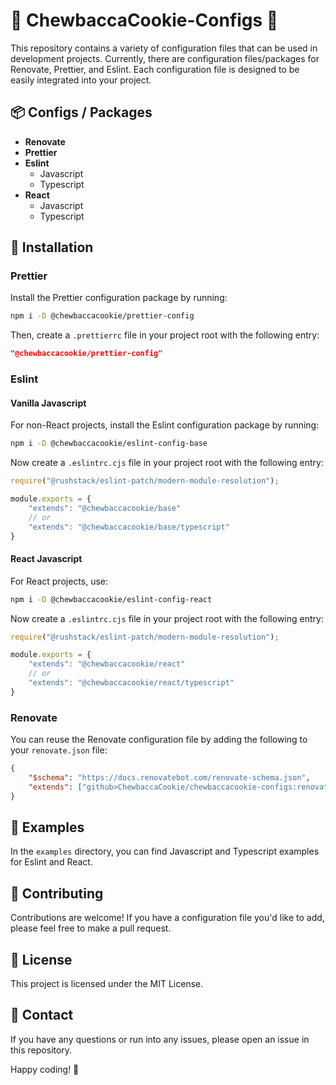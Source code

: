 # 🍪 ChewbaccaCookie-Configs 🍪

This repository contains a variety of configuration files that can be used in development projects. Currently, there are configuration files/packages for Renovate, Prettier, and Eslint. Each configuration file is designed to be easily integrated into your project.

## 📦 Configs / Packages

- **Renovate**
- **Prettier**
- **Eslint**
  - Javascript
  - Typescript
- **React**
  - Javascript
  - Typescript

## 📲 Installation

### Prettier

Install the Prettier configuration package by running:

```bash
npm i -D @chewbaccacookie/prettier-config
```

Then, create a `.prettierrc` file in your project root with the following entry:

```json
"@chewbaccacookie/prettier-config"
```

### Eslint

#### Vanilla Javascript

For non-React projects, install the Eslint configuration package by running:

```bash
npm i -D @chewbaccacookie/eslint-config-base
```

Now create a `.eslintrc.cjs` file in your project root with the following entry:

```javascript
require("@rushstack/eslint-patch/modern-module-resolution");

module.exports = {
    "extends": "@chewbaccacookie/base"
    // or
    "extends": "@chewbaccacookie/base/typescript"
}
```

#### React Javascript

For React projects, use:

```bash
npm i -D @chewbaccacookie/eslint-config-react
```

Now create a `.eslintrc.cjs` file in your project root with the following entry:

```javascript
require("@rushstack/eslint-patch/modern-module-resolution");

module.exports = {
    "extends": "@chewbaccacookie/react"
    // or
    "extends": "@chewbaccacookie/react/typescript"
}
```

### Renovate

You can reuse the Renovate configuration file by adding the following to your `renovate.json` file:

```json
{
    "$schema": "https://docs.renovatebot.com/renovate-schema.json",
    "extends": ["github>ChewbaccaCookie/chewbaccacookie-configs:renovate-config"]
}
```

## 📂 Examples

In the `examples` directory, you can find Javascript and Typescript examples for Eslint and React.

## 🙌 Contributing

Contributions are welcome! If you have a configuration file you'd like to add, please feel free to make a pull request.

## 📃 License

This project is licensed under the MIT License.

## 📧 Contact

If you have any questions or run into any issues, please open an issue in this repository.

Happy coding! 🚀

